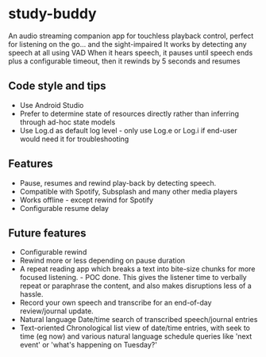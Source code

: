 # study-buddy
An audio streaming companion app for touchless playback control, perfect for listening on the go... and the sight-impaired
It works by detecting any speech at all using VAD
When it hears speech, it pauses until speech ends plus a configurable timeout, then it rewinds by 5 seconds and resumes

## Code style and tips
* Use Android Studio
* Prefer to determine state of resources directly rather than inferring through ad-hoc state models
* Use Log.d as default log level - only use Log.e or Log.i if end-user would need it for troubleshooting

## Features
* Pause, resumes and rewind play-back by detecting speech.
* Compatible with Spotify, Subsplash and many other media players
* Works offline - except rewind for Spotify
* Configurable resume delay

## Future features
* Configurable rewind
* Rewind more or less depending on pause duration
* A repeat reading app which breaks a text into bite-size chunks for more focused listening. - POC done. This gives the listener time to verbally repeat or paraphrase the content, and also makes disruptions less of a hassle.
* Record your own speech and transcribe for an end-of-day review/journal update.
* Natural language Date/time search of transcribed speech/journal entries
* Text-oriented Chronological list view of date/time entries, with seek to time (eg now) and various natural language schedule queries like 'next event' or 'what's happening on Tuesday?'

